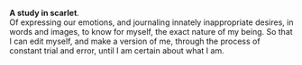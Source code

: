 **A study in scarlet**.  
Of expressing our emotions, and journaling innately inappropriate desires, in words and images, to know for myself, the exact nature of my being. So that I can edit myself, and make a version of me, through the process of constant trial and error, until I am certain about what I am.
